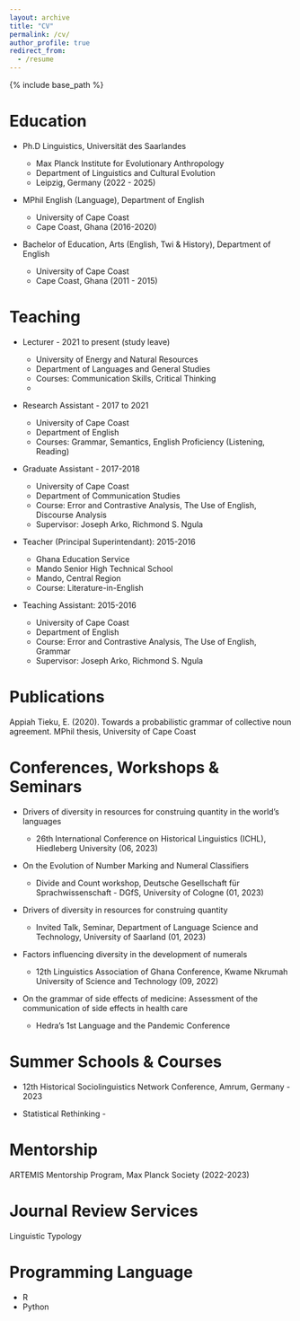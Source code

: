 ```yaml
---
layout: archive
title: "CV"
permalink: /cv/
author_profile: true
redirect_from:
  - /resume
---
```


{% include base_path %}

Education
======
* Ph.D Linguistics, Universität des Saarlandes
	* Max Planck Institute for Evolutionary Anthropology
 	* Department of Linguistics and Cultural Evolution
	* Leipzig, Germany (2022 - 2025)

* MPhil English (Language), Department of English
	* University of Cape Coast
 	* Cape Coast, Ghana (2016-2020)
 
* Bachelor of Education, Arts (English, Twi & History), Department of English
	* University of Cape Coast
	* Cape Coast, Ghana (2011 - 2015)

 

Teaching
======
   
* Lecturer - 2021 to present (study leave) 
  * University of Energy and Natural Resources
  * Department of Languages and General Studies
  * Courses: Communication Skills, Critical Thinking
  * 

* Research Assistant - 2017 to 2021
  * University of Cape Coast
  * Department of English
  * Courses: Grammar, Semantics, English Proficiency (Listening, Reading)
 

* Graduate Assistant - 2017-2018
  * University of Cape Coast
  * Department of Communication Studies
  * Course: Error and Contrastive Analysis, The Use of English, Discourse Analysis
  * Supervisor: Joseph Arko, Richmond S. Ngula
 
* Teacher (Principal Superintendant): 2015-2016
  * Ghana Education Service
  * Mando Senior High Technical School
  * Mando, Central Region
  * Course: Literature-in-English

* Teaching Assistant: 2015-2016
  * University of Cape Coast
  * Department of English
  * Course: Error and Contrastive Analysis, The Use of English, Grammar
  * Supervisor: Joseph Arko, Richmond S. Ngula
  

Publications
======

Appiah Tieku, E. (2020). Towards a probabilistic grammar of collective noun agreement. MPhil thesis, University of Cape Coast
  
Conferences, Workshops & Seminars
======

* Drivers of diversity in resources for construing quantity in the world’s languages
  * 26th International Conference on Historical Linguistics (ICHL), Hiedleberg University (06, 2023)

* On the Evolution of Number Marking and Numeral Classifiers
  * Divide and Count workshop, Deutsche Gesellschaft für Sprachwissenschaft - DGfS, University of Cologne (01, 2023)
		
* Drivers of diversity in resources for construing quantity
  * Invited Talk, Seminar, Department of Language Science and Technology, University of Saarland (01, 2023)

* Factors influencing diversity in the development of numerals
  * 12th Linguistics Association of Ghana Conference, Kwame Nkrumah University of Science and Technology (09, 2022)

* On the grammar of side effects of medicine: Assessment of the communication of side effects in health care
  * Hedra’s 1st Language and the Pandemic Conference


  
Summer Schools & Courses
======
* 12th Historical Sociolinguistics Network Conference, Amrum, Germany - 2023
    
* Statistical Rethinking - 

  
Mentorship
======
ARTEMIS Mentorship Program, Max Planck Society (2022-2023)


Journal Review Services
======
Linguistic Typology

Programming Language
======
* R
* Python
